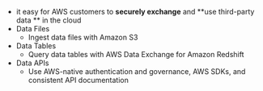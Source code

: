 - it easy for AWS customers to **securely exchange** and **use third-party data ** in the cloud
- Data Files
	- Ingest data files with Amazon S3
- Data Tables
	- Query data tables with AWS Data Exchange for Amazon Redshift
- Data APIs
	- Use AWS-native authentication and governance, AWS SDKs, and consistent API documentation